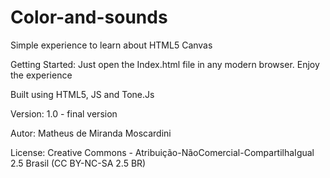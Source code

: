# Color-and-sounds
Simple experience to learn about HTML5 Canvas

Getting Started:
Just open the Index.html file in any modern browser. Enjoy the experience

Built using HTML5, JS and Tone.Js

Version: 1.0 - final version

Autor: Matheus de Miranda Moscardini

License: Creative Commons - Atribuição-NãoComercial-CompartilhaIgual 2.5 Brasil (CC BY-NC-SA 2.5 BR)



